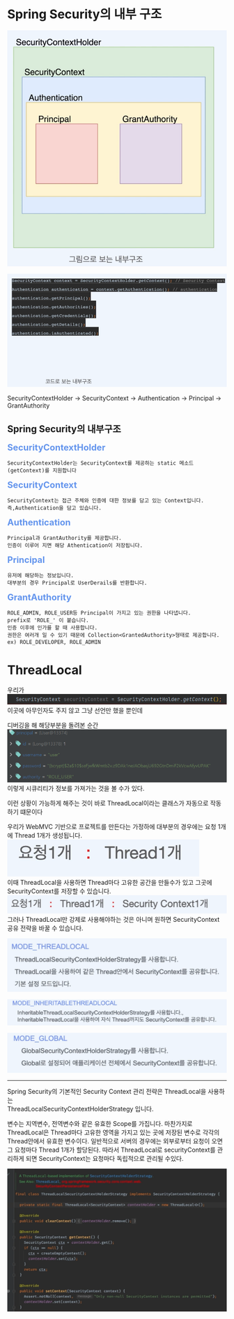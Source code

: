 # Spring Security의 내부 구조

![img_1.png](img_1.png)

![img_2.png](img_2.png)

SecurityContextHolder -> SecurityContext -> Authentication -> Principal -> GrantAuthority

## Spring Security의 내부구조
<span style="color: cornflowerblue; font-size: 20px; font-weight: bold" > 
    SecurityContextHolder   
</span>   

    SecurityContextHolder는 SecurityContext를 제공하는 static 메소드(getContext)를 지원합니다

<span style="color: cornflowerblue; font-size: 20px; font-weight: bold" > 
    SecurityContext
</span>   

    SecurityContext는 접근 주체와 인증에 대한 정보를 담고 있는 Context입니다.   
    즉,Authentication을 담고 있습니다.

<span style="color: cornflowerblue; font-size: 20px; font-weight: bold" > 
    Authentication   
</span>   

    Principal과 GrantAuthority를 제공합니다.   
    인증이 이루어 지면 해당 Athentication이 저장됩니다.

<span style="color: cornflowerblue; font-size: 20px; font-weight: bold" > 
    Principal   
</span>   
    
    유저에 해당하는 정보입니다.
    대부분의 경우 Principal로 UserDerails를 반환합니다.

<span style="color: cornflowerblue; font-size: 20px; font-weight: bold" > 
    GrantAuthority   
</span>   

    ROLE_ADMIN, ROLE_USER등 Principal이 가지고 있는 권한을 나타냅니다.
    prefix로 'ROLE_' 이 붙습니다.
    인증 이후에 인가를 할 때 사용합니다.
    권한은 여러개 일 수 있기 때문에 Collection<GrantedAuthority>형태로 제공합니다.
    ex) ROLE_DEVELOPER, ROLE_ADMIN


# ThreadLocal
우리가 
![img_8.png](img_8.png)   
이곳에  아무인자도 주지 않고 그냥 선언만 했을 뿐인데

디버깅을 해 해당부분을 돌려본 순간
![img_9.png](img_9.png)
이렇게 시큐리티가 정보를 가져가는 것을 볼 수가 있다. 

이런 상황이 가능하게 해주는 것이 바로 ThreadLocal이라는 클래스가 자동으로 작동하기 떄문이다

우리가 WebMVC 기반으로 프로젝트를 만든다는 가정하에 대부분의 경우에는 요청 1개에 Thread 1개가 생성됩니다.
![img_3.png](img_3.png)   
이때 ThreadLocal을 사용하면 Thread마다 고유한 공간을 만들수가 있고 그곳에 SecurityContext를 저장할 수 있습니다.
![img_4.png](img_4.png)   
그러나 ThreadLocal만 강제로 사용해야하는 것은 아니며 원하면 SecurityContext 공유 전략을 바꿀 수 있습니다.

![img_5.png](img_5.png)

![img_6.png](img_6.png)

![img_7.png](img_7.png)

------
Spring Security의 기본적인 Security Context 관리 전략은 ThreadLocal을 사용하는   
ThreadLocalSecurityContextHolderStrategy 입니다.

변수는 지역변수, 전역변수와 같은 유효한 Scope를 가집니다. 마찬가지로 ThreadLocal은 Thread마다 고유한 영역을 가지고 있는
곳에 저장된 변수로 각각의 Thread안에서 유효한 변수이다. 일반적으로 서버의 경우에는 외부로부터 요청이 오면 그 요청마다 Thread 1개가 할당된다. 따라서 ThreadLocal로 securityContext를 관리하게 되면 SecurityContext는 요청마다 독립적으로 관리될 수있다.

![img_10.png](img_10.png)